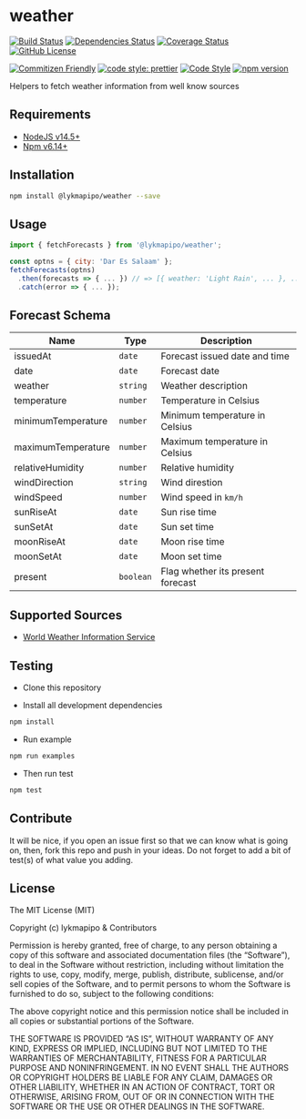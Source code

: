 # weather

[![Build Status](https://travis-ci.org/lykmapipo/weather.svg?branch=master)](https://travis-ci.org/lykmapipo/weather)
[![Dependencies Status](https://david-dm.org/lykmapipo/weather.svg)](https://david-dm.org/lykmapipo/weather)
[![Coverage Status](https://coveralls.io/repos/github/lykmapipo/weather/badge.svg?branch=master)](https://coveralls.io/github/lykmapipo/weather?branch=master)
[![GitHub License](https://img.shields.io/github/license/lykmapipo/weather)](https://github.com/lykmapipo/weather/blob/develop/LICENSE)

[![Commitizen Friendly](https://img.shields.io/badge/commitizen-friendly-brightgreen.svg)](http://commitizen.github.io/cz-cli/)
[![code style: prettier](https://img.shields.io/badge/code_style-prettier-ff69b4.svg)](https://github.com/prettier/prettier)
[![Code Style](https://badgen.net/badge/code%20style/airbnb/ff5a5f?icon=airbnb)](https://github.com/airbnb/javascript)
[![npm version](https://img.shields.io/npm/v/@lykmapipo/weather)](https://www.npmjs.com/package/@lykmapipo/weather)

Helpers to fetch weather information from well know sources

## Requirements

- [NodeJS v14.5+](https://nodejs.org)
- [Npm v6.14+](https://www.npmjs.com/)

## Installation

```sh
npm install @lykmapipo/weather --save
```

## Usage

```js
import { fetchForecasts } from '@lykmapipo/weather';

const optns = { city: 'Dar Es Salaam' };
fetchForecasts(optns)
  .then(forecasts => { ... }) // => [{ weather: 'Light Rain', ... }, ... ]
  .catch(error => { ... });
```

## Forecast Schema

| Name               | Type      | Description                       |
| ------------------ | --------- | --------------------------------- |
| issuedAt           | `date`    | Forecast issued date and time     |
| date               | `date`    | Forecast date                     |
| weather            | `string`  | Weather description               |
| temperature        | `number`  | Temperature in Celsius            |
| minimumTemperature | `number`  | Minimum temperature in Celsius    |
| maximumTemperature | `number`  | Maximum temperature in Celsius    |
| relativeHumidity   | `number`  | Relative humidity                 |
| windDirection      | `string`  | Wind direstion                    |
| windSpeed          | `number`  | Wind speed in `km/h`              |
| sunRiseAt          | `date`    | Sun rise time                     |
| sunSetAt           | `date`    | Sun set time                      |
| moonRiseAt         | `date`    | Moon rise time                    |
| moonSetAt          | `date`    | Moon set time                     |
| present            | `boolean` | Flag whether its present forecast |

## Supported Sources

- [World Weather Information Service](https://worldweather.wmo.int/en/home.html)

## Testing

- Clone this repository

- Install all development dependencies

```sh
npm install
```

- Run example

```sh
npm run examples
```

- Then run test

```sh
npm test
```

## Contribute

It will be nice, if you open an issue first so that we can know what is going on, then, fork this repo and push in your ideas. Do not forget to add a bit of test(s) of what value you adding.

## License

The MIT License (MIT)

Copyright (c) lykmapipo & Contributors

Permission is hereby granted, free of charge, to any person obtaining a copy of this software and associated documentation files (the “Software”), to deal in the Software without restriction, including without limitation the rights to use, copy, modify, merge, publish, distribute, sublicense, and/or sell copies of the Software, and to permit persons to whom the Software is furnished to do so, subject to the following conditions:

The above copyright notice and this permission notice shall be included in all copies or substantial portions of the Software.

THE SOFTWARE IS PROVIDED “AS IS”, WITHOUT WARRANTY OF ANY KIND, EXPRESS OR IMPLIED, INCLUDING BUT NOT LIMITED TO THE WARRANTIES OF MERCHANTABILITY, FITNESS FOR A PARTICULAR PURPOSE AND NONINFRINGEMENT. IN NO EVENT SHALL THE AUTHORS OR COPYRIGHT HOLDERS BE LIABLE FOR ANY CLAIM, DAMAGES OR OTHER LIABILITY, WHETHER IN AN ACTION OF CONTRACT, TORT OR OTHERWISE, ARISING FROM, OUT OF OR IN CONNECTION WITH THE SOFTWARE OR THE USE OR OTHER DEALINGS IN THE SOFTWARE.

